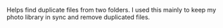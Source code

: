 Helps find duplicate files from two folders.
I used this mainly to keep my photo library in sync and remove duplicated files.
